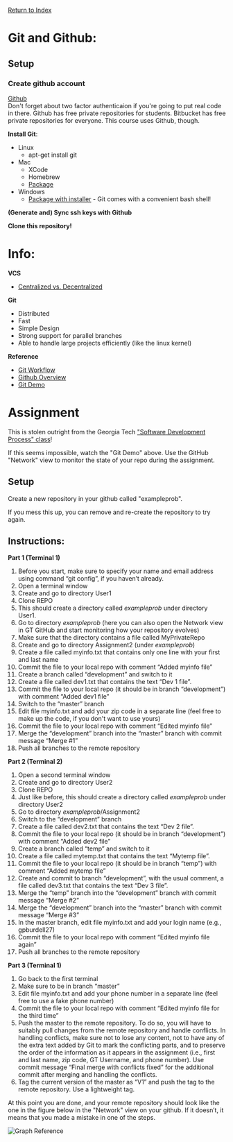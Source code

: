 
[Return to Index](../)

# Git and Github:
## Setup
### Create github account
[Github](www.github.com)  
Don't forget about two factor authenticaion if you're going to put real code in there.  Github has free private repositories for students.  Bitbucket has free private repositories for everyone. This course uses Github, though.  
  
**Install Git**:
* Linux
  * apt-get install git
* Mac
  * XCode
  * Homebrew
  * [Package](https://git-scm.com/)
* Windows
  * [Package with installer](https://git-scm.com/) - Git comes with a convenient bash shell!
  
**(Generate and) Sync ssh keys with Github**  
  
**Clone this repository!**  
  
# Info:
**VCS**  
* [Centralized vs. Decentralized](https://www.youtube.com/watch?v=yPgAfj20PT8)
  
**Git**  
* Distributed
* Fast
* Simple Design
* Strong support for parallel branches
* Able to handle large projects efficiently (like the linux kernel)

**Reference**  
* [Git Workflow](https://www.youtube.com/watch?v=3a2x1iJFJWc)
* [Github Overview](https://www.youtube.com/watch?v=v95nmWwR8rQ)
* [Git Demo](https://www.youtube.com/watch?v=9pa_PV2LUlw)
  
# Assignment
This is stolen outright from the Georgia Tech ["Software Development Process" class](https://www.udacity.com/wiki/ud957)!

If this seems impossible, watch the "Git Demo" above. Use the GitHub "Network" view to monitor the state of your repo during the assignment. 

## Setup
Create a new repository in your github called "exampleprob".  
  
If you mess this up, you can remove and re-create the repository to try again.  
  
## Instructions:
**Part 1 (Terminal 1)**
1. Before you start, make sure to specify your name and email address using command “git config”, if you haven’t already.
1. Open a terminal window
1. Create and go to directory User1
1. Clone REPO
1. This should create a directory called *exampleprob* under directory User1.
1. Go to directory *exampleprob*  (here you can also open the Network view in GT GitHub and start monitoring how your repository evolves)
1. Make sure that the directory contains a file called MyPrivateRepo
1. Create and go to directory Assignment2 (under *exampleprob*)
1. Create a file called myinfo.txt that contains only one line with your first and last name
1. Commit the file to your local repo with comment “Added myinfo file”
1. Create a branch called “development” and switch to it
1. Create a file called dev1.txt that contains the text “Dev 1 file”.
1. Commit the file to your local repo (it should be in branch “development”) with comment “Added dev1 file”
1. Switch to the “master” branch
1. Edit file myinfo.txt and add your zip code in a separate line (feel free to make up the code, if you don't want to use yours)
1. Commit the file to your local repo with comment “Edited myinfo file”
1. Merge the “development” branch into the “master” branch with commit message “Merge #1”
1. Push all branches to the remote repository
  
**Part 2 (Terminal 2)**
1. Open a second terminal window
1. Create and go to directory User2
1. Clone REPO
1. Just like before, this should create a directory called *exampleprob* under directory User2
1. Go to directory *exampleprob*/Assignment2
1. Switch to the “development” branch
1. Create a file called dev2.txt that contains the text “Dev 2 file”.
1. Commit the file to your local repo (it should be in branch “development”) with comment “Added dev2 file”
1. Create a branch called “temp” and switch to it
1. Create a file called mytemp.txt that contains the text “Mytemp file”.
1. Commit the file to your local repo (it should be in branch “temp”) with comment “Added mytemp file”
1. Create and commit to branch “development”, with the usual comment, a file called dev3.txt that contains the text “Dev 3 file”.
1. Merge the “temp” branch into the “development” branch with commit message “Merge #2”
1. Merge the “development” branch into the “master” branch with commit message “Merge #3”
1. In the master branch, edit file myinfo.txt and add your login name (e.g., gpburdell27)
1. Commit the file to your local repo with comment “Edited myinfo file again”
1. Push all branches to the remote repository
  
**Part 3 (Terminal 1)**
1. Go back to the first terminal
1. Make sure to be in branch “master”
1. Edit file myinfo.txt and add your phone number in a separate line (feel free to use a fake phone number)
1. Commit the file to your local repo with comment “Edited myinfo file for the third time”
1. Push the master to the remote repository. To do so, you will have to suitably pull changes from the remote repository and handle conflicts. In handling conflicts, make sure not to lose any content, not to have any of the extra text added by Git to mark the conflicting parts, and to preserve the order of the information as it appears in the assignment (i.e., first and last name, zip code, GT Username, and phone number). Use commit message “Final merge with conflicts fixed” for the additional commit after merging and handling the conflicts.
1. Tag the current version of the master as “V1” and push the tag to the remote repository. Use a lightweight tag. 
  
At this point you are done, and your remote repository should look like the one in the figure below in the "Network" view on your github. If it doesn’t, it means that you made a mistake in one of the steps.  
  
![Graph Reference](./.ignore/graph_refernce.png)
